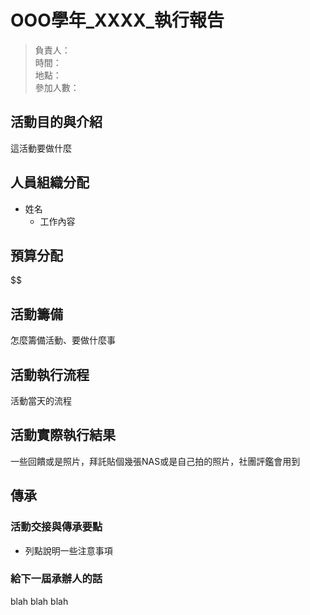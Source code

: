 # OOO學年_XXXX_執行報告

> 負責人：  
> 時間：  
> 地點：  
> 參加人數：  

## 活動目的與介紹

這活動要做什麼

## 人員組織分配

- 姓名
  - 工作內容

## 預算分配

\$\$

## 活動籌備

怎麼籌備活動、要做什麼事

## 活動執行流程

活動當天的流程

## 活動實際執行結果

一些回饋或是照片，拜託貼個幾張NAS或是自己拍的照片，社團評鑑會用到

## 傳承

### 活動交接與傳承要點

- 列點說明一些注意事項

### 給下一屆承辦人的話

blah blah blah
